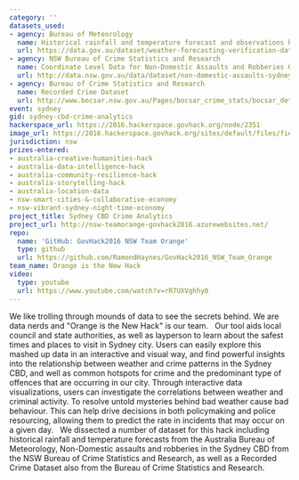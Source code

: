 ```yaml
---
category: ''
datasets_used:
- agency: Bureau of Meteorology
  name: Historical rainfall and temperature forecast and observations hourly data - Weather forecasting verification data (2015-05 to 2016-04)
  url: https://data.gov.au/dataset/weather-forecasting-verification-data-2015-05-to-2016-04
- agency: NSW Bureau of Crime Statistics and Research
  name: Coordinate Level Data for Non-Domestic Assaults and Robberies Occurring in Sydney LGA in Outdoor and Public Places
  url: http://data.nsw.gov.au/data/dataset/non-domestic-assaults-sydney-lga
- agency: Bureau of Crime Statistics and Research
  name: Recorded Crime Dataset
  url: http://www.bocsar.nsw.gov.au/Pages/bocsar_crime_stats/bocsar_detailedspreadsheets.aspx
event: sydney
gid: sydney-cbd-crime-analytics
hackerspace_url: https://2016.hackerspace.govhack.org/node/2351
image_url: https://2016.hackerspace.govhack.org/sites/default/files/field/image/GovHack2016_orange_is_the_new_hack_team_logo.jpg
jurisdiction: nsw
prizes-entered:
- australia-creative-humanities-hack
- australia-data-intelligence-hack
- australia-community-resilience-hack
- australia-storytelling-hack
- australia-location-data
- nsw-smart-cities-&-collaborative-economy
- nsw-vibrant-sydney-night-time-economy
project_title: Sydney CBD Crime Analytics
project_url: http://nsw-teamorange-govhack2016.azurewebsites.net/
repo:
  name: 'GitHub: GovHack2016 NSW Team Orange'
  type: github
  url: https://github.com/RamondHaynes/GovHack2016_NSW_Team_Orange
team_name: Orange is the New Hack
video:
  type: youtube
  url: https://www.youtube.com/watch?v=rR7UXVghhy0
---
```


We like trolling through mounds of data to see the secrets behind. We are data nerds and "Orange is the New Hack" is our team.
 
Our tool aids local council and state authorities, as well as layperson to learn about the safest times and places to visit in Sydney city.
Users can easily explore this mashed up data in an interactive and visual way, and find powerful insights into the relationship between weather and crime patterns in the Sydney  CBD, and well as common hotspots for crime and the predominant type of offences that are occurring in our city.
Through interactive data visualizations, users can investigate the correlations between weather and criminal activity. To resolve untold mysteries behind bad weather cause bad behaviour. This can help drive decisions in both policymaking and police resourcing, allowing them to predict the rate in incidents that may occur on a given day.
 
We dissected a number of dataset for this hack including historical rainfall and temperature forecasts from the Australia Bureau of Meteorology, Non-Domestic assaults and robberies in the Sydney CBD from the NSW Bureau of Crime Statistics and Research, as well as a Recorded Crime Dataset also from the Bureau of Crime Statistics and Research.